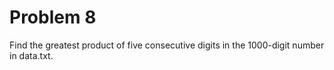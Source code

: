 Problem 8
========= 

Find the greatest product of five consecutive digits in the 1000-digit
number in data.txt.

